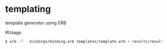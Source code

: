 templating
==========

template generator using ERB


#Usage
```bash
$ erb -T - bindings/binding.erb templates/template.erb > results/result.text
```
